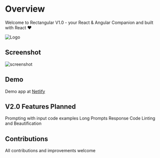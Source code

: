 # Overview

Welcome to Rectangular V1.0 - your React & Angular Companion and built with React ❤️

![Logo](https://cdn-langchain.netlify.app/rectangular.png)

## Screenshot

![screenshot](https://cdn-langchain.netlify.app/1.png)

## Demo

Demo app at [Netlify](https://rectangularjs.netlify.app/)

## V2.0 Features Planned

Prompting with input code examples
Long Prompts
Response Code Linting and Beautification

## Contributions

All contributions and improvements welcome
